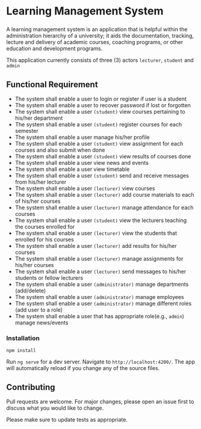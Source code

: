 # Learning Management System 
### 

A learning management system is an application that is
helpful within the administration hierarchy of a university; it aids the documentation,
tracking, lecture and delivery of academic courses, coaching programs, or other education
and development programs.

This application currently consists of three (3) actors
`lecturer`, `student` and `admin`

## Functional Requirement
- The system shall enable a user to login or register if user is a student
- The system shall enable a user to recover password if lost or forgotten
- The system shall enable a user `(student)` view courses pertaining to his/her department
- The system shall enable a user `(student)` register courses for each semester
- The system shall enable a user manage his/her profile
- The system shall enable a user `(student)` view assignment for each courses and also
submit when done
- The system shall enable a user `(student)` view results of courses done
- The system shall enable a user view news and events
- The system shall enable a user view timetable
- The system shall enable a user `(student)` send and receive messages from his/her
lecturer
- The system shall enable a user `(lecturer)` view courses
- The system shall enable a user `(lecturer)` add course materials to each of his/her
courses
- The system shall enable a user `(lecturer)` manage attendance for each courses
- The system shall enable a user `(student)` view the lecturers teaching the courses
enrolled for
- The system shall enable a user `(lecturer)` view the students that enrolled for his courses
- The system shall enable a user `(lecturer)` add results for his/her courses
- The system shall enable a user `(lecturer)` manage assignments for his/her courses
- The system shall enable a user `(lecturer)` send messages to his/her students or fellow
lecturers
- The system shall enable a user `(administrator)` manage departments (add/delete)
- The system shall enable a user `(administrator)` manage employees
- The system shall enable a user `(administrator)` manage different roles (add user to a
role)
- The system shall enable a user that has appropriate role(e.g., `admin`) manage
news/events


### Installation

```
npm install 
```
 
Run `ng serve` for a dev server. Navigate to `http://localhost:4200/`. The app will automatically reload if you change any of the source files.


## Contributing
Pull requests are welcome. For major changes, please open an issue first to discuss what you would like to change.

Please make sure to update tests as appropriate.
